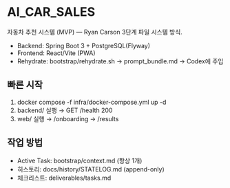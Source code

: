 # AI_CAR_SALES

자동차 추천 시스템 (MVP) — Ryan Carson 3단계 파일 시스템 방식.
- Backend: Spring Boot 3 + PostgreSQL(Flyway)
- Frontend: React/Vite (PWA)
- Rehydrate: bootstrap/rehydrate.sh → prompt_bundle.md → Codex에 주입

## 빠른 시작
1) docker compose -f infra/docker-compose.yml up -d
2) backend/ 실행 → GET /health 200
3) web/ 실행 → /onboarding → /results

## 작업 방법
- Active Task: bootstrap/context.md (항상 1개)
- 히스토리: docs/history/STATELOG.md (append-only)
- 체크리스트: deliverables/tasks.md